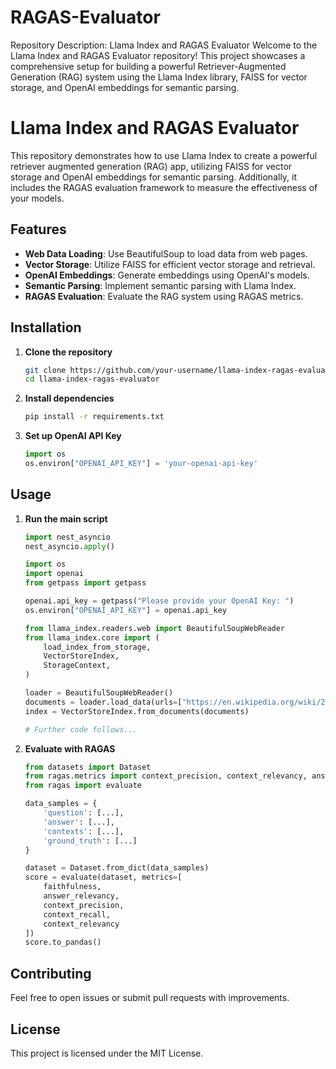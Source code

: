 # RAGAS-Evaluator
Repository Description: Llama Index and RAGAS Evaluator Welcome to the Llama Index and RAGAS Evaluator repository! This project showcases a comprehensive setup for building a powerful Retriever-Augmented Generation (RAG) system using the Llama Index library, FAISS for vector storage, and OpenAI embeddings for semantic parsing.

# Llama Index and RAGAS Evaluator

This repository demonstrates how to use Llama Index to create a powerful retriever augmented generation (RAG) app, utilizing FAISS for vector storage and OpenAI embeddings for semantic parsing. Additionally, it includes the RAGAS evaluation framework to measure the effectiveness of your models.

## Features

- **Web Data Loading**: Use BeautifulSoup to load data from web pages.
- **Vector Storage**: Utilize FAISS for efficient vector storage and retrieval.
- **OpenAI Embeddings**: Generate embeddings using OpenAI's models.
- **Semantic Parsing**: Implement semantic parsing with Llama Index.
- **RAGAS Evaluation**: Evaluate the RAG system using RAGAS metrics.

## Installation

1. **Clone the repository**
    ```bash
    git clone https://github.com/your-username/llama-index-ragas-evaluator.git
    cd llama-index-ragas-evaluator
    ```

2. **Install dependencies**
    ```bash
    pip install -r requirements.txt
    ```

3. **Set up OpenAI API Key**
    ```python
    import os
    os.environ["OPENAI_API_KEY"] = 'your-openai-api-key'
    ```

## Usage

1. **Run the main script**
    ```python
    import nest_asyncio
    nest_asyncio.apply()

    import os
    import openai
    from getpass import getpass

    openai.api_key = getpass("Please provide your OpenAI Key: ")
    os.environ["OPENAI_API_KEY"] = openai.api_key

    from llama_index.readers.web import BeautifulSoupWebReader
    from llama_index.core import (
        load_index_from_storage,
        VectorStoreIndex,
        StorageContext,
    )

    loader = BeautifulSoupWebReader()
    documents = loader.load_data(urls=["https://en.wikipedia.org/wiki/2023_in_video_games"])
    index = VectorStoreIndex.from_documents(documents)

    # Further code follows...
    ```

2. **Evaluate with RAGAS**
    ```python
    from datasets import Dataset
    from ragas.metrics import context_precision, context_relevancy, answer_similarity
    from ragas import evaluate

    data_samples = {
        'question': [...],
        'answer': [...],
        'contexts': [...],
        'ground_truth': [...]
    }

    dataset = Dataset.from_dict(data_samples)
    score = evaluate(dataset, metrics=[
        faithfulness,
        answer_relevancy,
        context_precision,
        context_recall,
        context_relevancy
    ])
    score.to_pandas()
    ```

## Contributing

Feel free to open issues or submit pull requests with improvements.

## License

This project is licensed under the MIT License.
